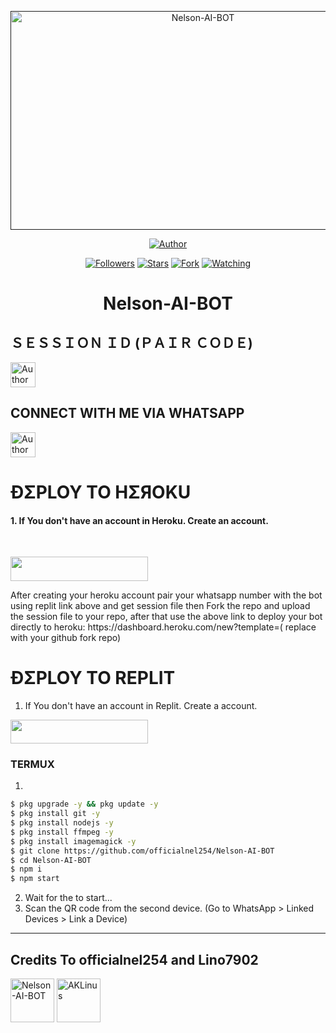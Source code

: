  <p align="center">  
  <a href="">
    <img alt="Nelson-AI-BOT" width="600" height="350" src="https://telegra.ph/file/f90bc1ca315eed9f1de34.jpg">
  </a>
</p>



<p align="center">
<a href="https://github.com/officialnel254/Nelson-AI-BOT"><img title="Author" src="https://img.shields.io/badge/THE Nelson-AI-BOT-black?style=for-the-badge&logo=github"></a>
<p/>

<p align="center">
<a href="https://github.com/officialnel254?tab=followers"><img title="Followers" src="https://img.shields.io/github/followers/officialnel254?label=Followers&style=social"></a>
<a href="https://github.com/officialnel254/Nelson-AI-BOT"><img title="Stars" src="https://img.shields.io/github/stars/officialnel254/Nelson-AI-BOT?&style=social"></a>
<a href="https://github.com/officialnel254/Nelson-AI-BOT/network/members"><img title="Fork" src="https://img.shields.io/github/forks/officialnel254/Nelson-AI-BOT?style=social"></a>
<a href="https://github.com/officialnel254/Nelson-AI-BOT/watchers"><img title="Watching" src="https://img.shields.io/github/watchers/officialnel254/Nelson-AI-BOT?label=Watching&style=social"></a>
</p>
 
<h1 align="center">Nelson-AI-BOT</h1>

<h2 align="left">ＳＥＳＳＩＯＮ ＩＤ (ＰＡＩＲ ＣＯＤＥ)</h2>
<p align="left">
<a href="https://replit.com/@Nelsonmwaniki/Pairing-Nelson-AI-BOT"><img height= "40" title="Author" src="https://img.shields.io/badge/SESSION ID-black?style=for-the-badge&logo=replit"></a>
 <h2 align="left">CONNECT WITH ME VIA WHATSAPP</h2>
<p/>
<a href="https://wa.me/254748580678"><img height= "40" title="Author" src="https://img.shields.io/badge/WHATSAPP-black?style=for-the-badge&logo=whatsapp"></a
                                                                                                                                                           
                                                                                                                                                           
****




<h1 align="left">ÐΣPLOY TO HΣЯOKU</h1> 

#### 1. If You don't have an account in Heroku. Create an account.
<br>
       <p align="left"><a href="https://signup.heroku.com"> <img src="https://img.shields.io/badge/heroku%20Account-purple?style=for-the-badge&logo=heroku" width="220" height="38.45"/></a></p>
After creating your heroku account pair your whatsapp number with the bot using replit link above and get session file then
Fork the repo and upload the session file to your repo, after that use the above link to deploy your bot directly to heroku: https://dashboard.heroku.com/new?template=( replace with your github fork repo)


<h1 align="left">ÐΣPLOY TO REPLIT</h1> 

1. If You don't have an account in Replit. Create a account.
    <br>
<p align="left"><a href="https://replit.com/signup"> <img src="https://img.shields.io/badge/replit%20Account-purple?style=for-the-badge&logo=replit" width="220" height="38.45"/></a></p>


### TERMUX
1. 
```sh
$ pkg upgrade -y && pkg update -y
$ pkg install git -y
$ pkg install nodejs -y
$ pkg install ffmpeg -y
$ pkg install imagemagick -y
$ git clone https://github.com/officialnel254/Nelson-AI-BOT
$ cd Nelson-AI-BOT
$ npm i 
$ npm start
```
2. Wait for the to start...
3. Scan the QR code from the second device. (Go to WhatsApp > Linked Devices > Link a Device) 
---------

<h2 align="left">Credits To officialnel254 and Lino7902</h2>

<a href="https://github.com/officialnel254"><img src="https://telegra.ph/file/f90bc1ca315eed9f1de34.jpg" width="70" height="70" alt="Nelson-AI-BOT"/></a>
<a href="https://github.com/Lino7902"><img src="https://telegra.ph/file/3c880d7298640199eca25.jpg" width="70" height="70" alt="AKLinus"/></a>  
